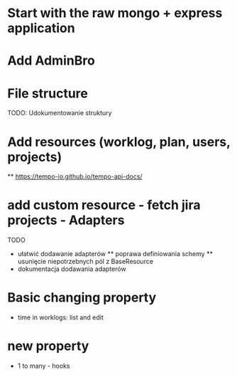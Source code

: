 # Start with the raw mongo + express application
# Add AdminBro
# File structure

TODO:
Udokumentowanie struktury

# Add resources (worklog, plan, users, projects)
** https://tempo-io.github.io/tempo-api-docs/

# add custom resource - fetch jira projects - Adapters

TODO
* ułatwić dodawanie adapterów
** poprawa definiowania schemy
** usunięcie niepotrzebnych pól z BaseResource
* dokumentacja dodawania adapterów

# Basic changing property

* time in worklogs: list and edit

# new property
* 1 to many - hooks

